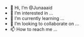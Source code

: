 - 👋 Hi, I’m @Junaaaid
- 👀 I’m interested in ...
- 🌱 I’m currently learning ...
- 💞️ I’m looking to collaborate on ...
- 📫 How to reach me ...

<!---
Junaaaid/Junaaaid is a ✨ special ✨ repository because its `README.md` (this file) appears on your GitHub profile.
You can click the Preview link to take a look at your changes.
--->
